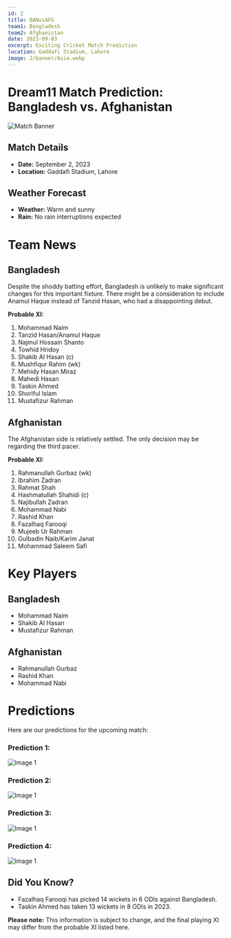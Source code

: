 ```yaml
---
id: 2
title: BANvsAFG
team1: Bangladesh
team2: Afghanistan
date: 2023-09-03
excerpt: Exciting Cricket Match Prediction
location: Gaddafi Stadium, Lahore
image: 2/banner/Asia.webp
---
```


# Dream11 Match Prediction: Bangladesh vs. Afghanistan

![Match Banner](/2/banner/Asia.webp)

## Match Details

- **Date:** September 2, 2023
- **Location:** Gaddafi Stadium, Lahore

## Weather Forecast

- **Weather:** Warm and sunny
- **Rain:** No rain interruptions expected

# Team News

## Bangladesh

Despite the shoddy batting effort, Bangladesh is unlikely to make significant changes for this important fixture. There might be a consideration to include Anamul Haque instead of Tanzid Hasan, who had a disappointing debut.

**Probable XI:**

1. Mohammad Naim
2. Tanzid Hasan/Anamul Haque
3. Najmul Hossain Shanto
4. Towhid Hridoy
5. Shakib Al Hasan (c)
6. Mushfiqur Rahim (wk)
7. Mehidy Hasan Miraz
8. Mahedi Hasan
9. Taskin Ahmed
10. Shoriful Islam
11. Mustafizur Rahman

## Afghanistan

The Afghanistan side is relatively settled. The only decision may be regarding the third pacer.

**Probable XI:**

1. Rahmanullah Gurbaz (wk)
2. Ibrahim Zadran
3. Rahmat Shah
4. Hashmatullah Shahidi (c)
5. Najibullah Zadran
6. Mohammad Nabi
7. Rashid Khan
8. Fazalhaq Farooqi
9. Mujeeb Ur Rahman
10. Gulbadin Naib/Karim Janat
11. Mohammad Saleem Safi

# Key Players

## Bangladesh

- Mohammad Naim
- Shakib Al Hasan
- Mustafizur Rahman

## Afghanistan

- Rahmanullah Gurbaz
- Rashid Khan
- Mohammad Nabi

# Predictions

Here are our predictions for the upcoming match:

### Prediction 1:

![Image 1](/2/predictions/Pred1.jpg)

### Prediction 2:

![Image 1](/2/predictions/Pred2.jpg)

### Prediction 3:

![Image 1](/2/predictions/Pred3.jpg)

### Prediction 4:

![Image 1](/2/predictions/Pred4.jpg)

## Did You Know?

- Fazalhaq Farooqi has picked 14 wickets in 6 ODIs against Bangladesh.
- Taskin Ahmed has taken 13 wickets in 8 ODIs in 2023.

**Please note:** This information is subject to change, and the final playing XI may differ from the probable XI listed here.

